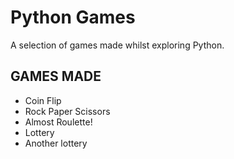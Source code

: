 # Python Games

A selection of games made whilst exploring Python.

## GAMES MADE
- Coin Flip
- Rock Paper Scissors
- Almost Roulette!
- Lottery
- Another lottery
